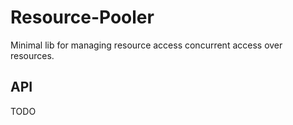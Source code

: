 # Resource-Pooler

Minimal lib for managing resource access concurrent access over resources.

## API

TODO
